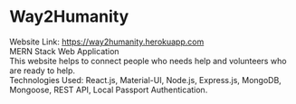 # Way2Humanity
Website Link: https://way2humanity.herokuapp.com<br>
MERN Stack Web Application<br>
This website helps to connect people who needs help and volunteers who are ready to help.<br>
Technologies Used: React.js, Material-UI, Node.js, Express.js, MongoDB, Mongoose, REST API, Local Passport Authentication.
